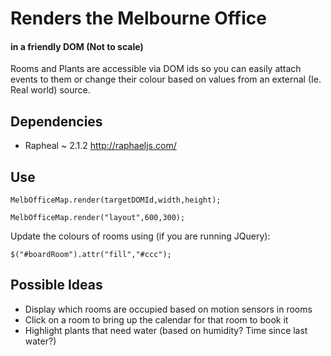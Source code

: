 # Renders the Melbourne Office
####  in a friendly DOM (Not to scale)

Rooms and Plants are accessible via DOM ids so you can easily attach events to them or change their colour based on values from an external (Ie. Real world) source.

## Dependencies
* Rapheal ~ 2.1.2 http://raphaeljs.com/

## Use
    MelbOfficeMap.render(targetDOMId,width,height);

    MelbOfficeMap.render("layout",600,300);

Update the colours of rooms using (if you are running JQuery):

    $("#boardRoom").attr("fill","#ccc");

## Possible Ideas
* Display which rooms are occupied based on motion sensors in rooms
* Click on a room to bring up the calendar for that room to book it
* Highlight plants that need water (based on humidity? Time since last water?)